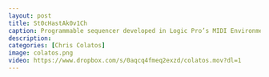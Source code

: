 ```yaml
---
layout: post
title: St0cHastAk0v1Ch
caption: Programmable sequencer developed in Logic Pro’s MIDI Environment. Video features Mike Keneally on guitar. &nbsp;&nbsp; <a href="https://ccolatos.github.io/colatos_logic_step_sequencer.zip">CLICK <font color="red">HERE</font> TO DOWNLOAD THE SEQUENCER</a> 
description: 
categories: [Chris Colatos]
image: colatos.png
video: https://www.dropbox.com/s/0aqcq4fmeq2exzd/colatos.mov?dl=1
---
```


